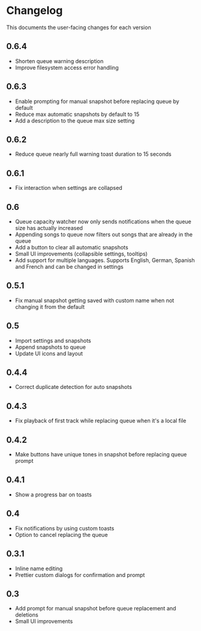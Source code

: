 # Changelog

This documents the user-facing changes for each version

## 0.6.4

- Shorten queue warning description
- Improve filesystem access error handling

## 0.6.3

- Enable prompting for manual snapshot before replacing queue by default
- Reduce max automatic snapshots by default to 15
- Add a description to the queue max size setting

## 0.6.2

- Reduce queue nearly full warning toast duration to 15 seconds

## 0.6.1

- Fix interaction when settings are collapsed

## 0.6

- Queue capacity watcher now only sends notifications when the queue size has actually increased
- Appending songs to queue now filters out songs that are already in the queue
- Add a button to clear all automatic snapshots
- Small UI improvements (collapsible settings, tooltips)
- Add support for multiple languages. Supports English, German, Spanish and French and can be changed in settings

## 0.5.1

- Fix manual snapshot getting saved with custom name when not changing it from the default

## 0.5

- Import settings and snapshots
- Append snapshots to queue
- Update UI icons and layout

## 0.4.4

- Correct duplicate detection for auto snapshots

## 0.4.3

- Fix playback of first track while replacing queue when it's a local file

## 0.4.2

- Make buttons have unique tones in snapshot before replacing queue prompt

## 0.4.1

- Show a progress bar on toasts

## 0.4

- Fix notifications by using custom toasts
- Option to cancel replacing the queue

## 0.3.1

- Inline name editing
- Prettier custom dialogs for confirmation and prompt

## 0.3

- Add prompt for manual snapshot before queue replacement and deletions
- Small UI improvements
